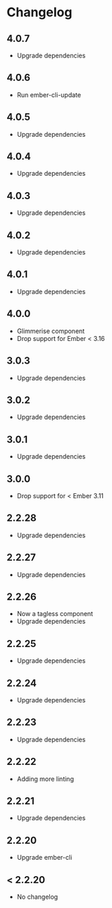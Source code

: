 # Changelog

## 4.0.7

- Upgrade dependencies

## 4.0.6

- Run ember-cli-update

## 4.0.5

- Upgrade dependencies

## 4.0.4

- Upgrade dependencies

## 4.0.3

- Upgrade dependencies

## 4.0.2

- Upgrade dependencies

## 4.0.1

- Upgrade dependencies

## 4.0.0

- Glimmerise component
- Drop support for Ember < 3.16

## 3.0.3

- Upgrade dependencies

## 3.0.2

- Upgrade dependencies

## 3.0.1

- Upgrade dependencies

## 3.0.0

- Drop support for < Ember 3.11

## 2.2.28

- Upgrade dependencies

## 2.2.27

- Upgrade dependencies

## 2.2.26

- Now a tagless component
- Upgrade dependencies

## 2.2.25

- Upgrade dependencies

## 2.2.24

- Upgrade dependencies

## 2.2.23

- Upgrade dependencies

## 2.2.22

- Adding more linting

## 2.2.21

- Upgrade dependencies

## 2.2.20

- Upgrade ember-cli

## < 2.2.20

- No changelog
